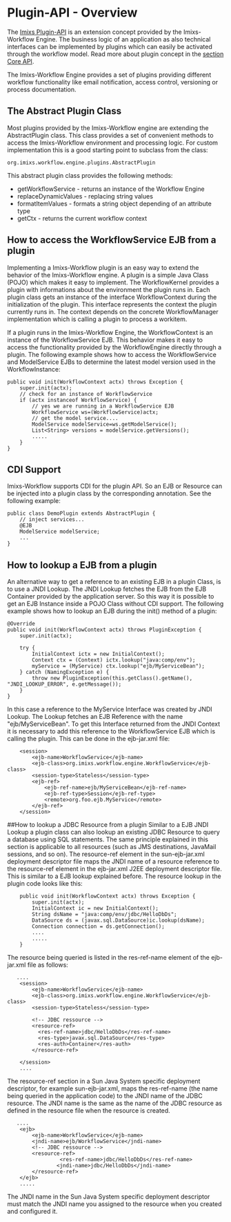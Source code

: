 # Plugin-API - Overview

The [Imixs Plugin-API](../../core/plugin-api.html) is an extension concept provided by the Imixs-Workflow Engine. The business logic of an application as also technical interfaces can be implemented by plugins which can easily be activated through the workflow model. 
Read more about plugin concept in the [section Core API](../../core/plugin-api.html). 

The Imixs-Workflow Engine provides a set of plugins providing different workflow functionality like email notification, access control, versioning or process documentation.  
  
## The Abstract Plugin Class
Most plugins provided by the Imixs-Workflow engine are extending the AbstractPlugin class. This class provides a set of convenient methods to access the Imixs-Workflow environment and processing logic. For custom implementation this is a good starting point to subclass from the class:
  
    org.imixs.workflow.engine.plugins.AbstractPlugin
   
This abstract plugin class provides the following methods:

 * getWorkflowService - returns an instance of the Workflow Engine
 * replaceDynamicValues - replacing string values
 * formatItemValues - formats a string object depending of an attribute type
 * getCtx - returns the current workflow context

## How to access the WorkflowService EJB from a plugin
Implementing a Imixs-Workflow plugin is an easy way to extend the behavior of the Imixs-Workflow engine. A plugin is a simple Java Class (POJO) which makes it easy to implement. The WorkflowKernel provides a plugin with informations about the environment the plugin runs in. Each plugin class gets an instance of the interface WorkflowContext during the initialization of the plugin. This interface represents the context the plugin currently runs in.  The context depends on the concrete WorkflowManager implementation which is calling a plugin to process a workitem. 
 
If a plugin runs in the Imixs-Workflow Engine, the WorkflowContext is an instance of the  WorkflowService EJB. This behavior makes it easy to access the functionality provided by the WorkflowEngine  directly through a plugin. The following example shows how to access the WorkflowService and ModelService EJBs to determine the latest model version used in the WorkflowInstance: 

	public void init(WorkflowContext actx) throws Exception {
		super.init(actx);
		// check for an instance of WorkflowService
		if (actx instanceof WorkflowService) {
			// yes we are running in a WorkflowService EJB
			WorkflowService ws=(WorkflowService)actx;
			// get the model service....
			ModelService modelService=ws.getModelService();
			List<String> versions = modelService.getVersions();
			.....
		}
	}


## CDI Support 
Imixs-Workflow supports CDI for the plugin API. So an EJB or Resource can be injected into a plugin class by the corresponding annotation. See the following example:

	public class DemoPlugin extends AbstractPlugin {
		// inject services...
		@EJB
		ModelService modelService;
		...
	}

## How to lookup a EJB from a plugin
An alternative way to get a reference to an existing EJB in a plugin Class, is to use a JNDI Lookup. The JNDI
Lookup fetches the EJB from the EJB Container provided by the application server. So this way it is possible to get an EJB Instance inside a POJO Class without CDI support. The following example shows how to lookup an EJB during the init() method of a plugin:

	@Override
	public void init(WorkflowContext actx) throws PluginException {
		super.init(actx);

		try {
			InitialContext ictx = new InitialContext();
			Context ctx = (Context) ictx.lookup("java:comp/env");
			myService = (MyService) ctx.lookup("ejb/MyServiceBean");
		} catch (NamingException e) {
			throw new PluginException(this.getClass().getName(), "JNDI_LOOKUP_ERROR", e.getMessage());
		}
	}

In this case a reference to the MyService Interface was created by JNDI Lookup. The Lookup fetches an EJB Reference with the name "ejb/MyServiceBean". To get this Interface returned from the JNDI Context it is necessary to add this reference to the WorkflowService EJB which is calling the plugin. This can be done in the ejb-jar.xml file: 

		<session>
			<ejb-name>WorkflowService</ejb-name>
			<ejb-class>org.imixs.workflow.engine.WorkflowService</ejb-class>
			<session-type>Stateless</session-type>
			<ejb-ref>
			    <ejb-ref-name>ejb/MyServiceBean</ejb-ref-name>
			    <ejb-ref-type>Session</ejb-ref-type>
			    <remote>org.foo.ejb.MyService</remote>
			</ejb-ref>
		</session>


##How to lookup a JDBC Resource from a plugin
Similar to a EJB JNDI Lookup a plugin class can also lookup an existing JDBC Resource  to query a database using SQL statements. The same principle explained in this section is applicable to all resources (such as JMS destinations, JavaMail sessions, and so on). The resource-ref element in the sun-ejb-jar.xml deployment descriptor file maps the JNDI name of a resource reference to the resource-ref element in the ejb-jar.xml J2EE deployment descriptor file. This is similar to a EJB lookup explained before. The resource lookup in the plugin code looks like this:

		public void init(WorkflowContext actx) throws Exception {
			super.init(actx);
			InitialContext ic = new InitialContext();
			String dsName = "java:comp/env/jdbc/HelloDbDs";
			DataSource ds = (javax.sql.DataSource)ic.lookup(dsName);
			Connection connection = ds.getConnection();
			....
			.....
		}

The resource being queried is listed in the res-ref-name element of the ejb-jar.xml file as follows:

	   ....
		<session>
			<ejb-name>WorkflowService</ejb-name>
			<ejb-class>org.imixs.workflow.engine.WorkflowService</ejb-class>
			<session-type>Stateless</session-type>
			
			<!-- JDBC ressource -->
			<resource-ref>
			  <res-ref-name>jdbc/HelloDbDs</res-ref-name>
			  <res-type>javax.sql.DataSource</res-type>
			  <res-auth>Container</res-auth>
			</resource-ref>
	
		</session>
		....

The resource-ref section in a Sun Java System specific deployment descriptor, for example sun-ejb-jar.xml, maps the res-ref-name (the name being queried in the application code) to the JNDI name of the JDBC resource. The JNDI name is the same as the name of the JDBC resource  as defined in the resource file when the resource is created.

	   ....
		<ejb>
			<ejb-name>WorkflowService</ejb-name>
			<jndi-name>ejb/WorkflowService</jndi-name>
			<!-- JDBC ressource -->
			<resource-ref>
			         <res-ref-name>jdbc/HelloDbDs</res-ref-name>
					<jndi-name>jdbc/HelloDbDs</jndi-name>
			</resource-ref>
		</ejb>
		.....
 
The JNDI name in the Sun Java System specific deployment descriptor must match the JNDI name  you assigned to the resource when you created and configured it.
 